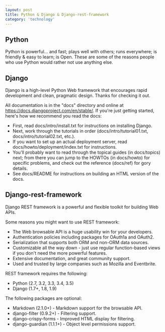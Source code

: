```yaml
---
layout: post
title: Python & Django & Django-rest-framework
category: 'technology'
---
```


## Python

Python is powerful... and fast; 
plays well with others; 
runs everywhere; 
is friendly & easy to learn; 
is Open.
These are some of the reasons people who use Python would rather not use anything else.

## Django

Django is a high-level Python Web framework that encourages rapid development and clean, pragmatic design. Thanks for checking it out.

All documentation is in the "docs" directory and online at https://docs.djangoproject.com/en/stable/. If you're just getting started, here's how we recommend you read the docs:

-   First, read docs/intro/install.txt for instructions on installing Django.
-   Next, work through the tutorials in order (docs/intro/tutorial01.txt, docs/intro/tutorial02.txt, etc.).
-   If you want to set up an actual deployment server, read docs/howto/deployment/index.txt for instructions.
-   You'll probably want to read through the topical guides (in docs/topics) next; from there you can jump to the HOWTOs (in docs/howto) for specific problems, and check out the reference (docs/ref) for gory details.
-   See docs/README for instructions on building an HTML version of the docs.


## Django-rest-framework

Django REST framework is a powerful and flexible toolkit for building Web APIs.

Some reasons you might want to use REST framework:

-   The Web browsable API is a huge usability win for your developers.
-   Authentication policies including packages for OAuth1a and OAuth2.
-   Serialization that supports both ORM and non-ORM data sources.
-   Customizable all the way down - just use regular function-based views if you don't need the more powerful features.
-   Extensive documentation, and great community support.
-   Used and trusted by large companies such as Mozilla and Eventbrite.

REST framework requires the following:

-   Python (2.7, 3.2, 3.3, 3.4, 3.5)
-   Django (1.7+, 1.8, 1.9)

The following packages are optional:

-   Markdown (2.1.0+) - Markdown support for the browsable API.
-   django-filter (0.9.2+) - Filtering support.
-   django-crispy-forms - Improved HTML display for filtering.
-   django-guardian (1.1.1+) - Object level permissions support.

